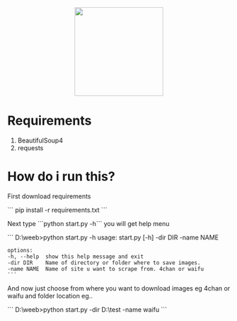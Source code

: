 <div align="center">
  <img src="https://i.waifu.pics/CoHIzDo.jpg" width=200px>
</div>

<div>
  <h1>Requirements</h1>
  <ol>
    <li>BeautifulSoup4</li>
    <li>requests</li>
  </ol>
</div>

  <h1>How do i run this?</h1>
  <p>First download requirements</p>
    ```
    pip install -r  requirements.txt
    ```
  <p>Next type ```python start.py -h``` you will get help menu</p>
    ```
    D:\weeb>python start.py -h
    usage: start.py [-h] -dir DIR -name NAME

    options:
    -h, --help  show this help message and exit
    -dir DIR    Name of directory or folder where to save images.
    -name NAME  Name of site u want to scrape from. 4chan or waifu
    ```
<p>And now just choose from where you want to download images eg 4chan or waifu and folder location eg..</p>
    ```
    D:\weeb>python start.py -dir D:\test -name waifu
    ```
